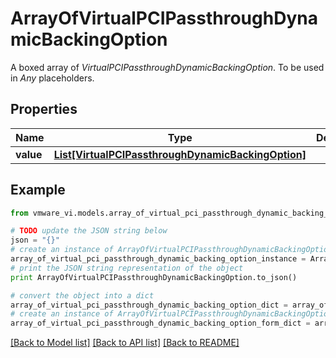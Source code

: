 # ArrayOfVirtualPCIPassthroughDynamicBackingOption

A boxed array of *VirtualPCIPassthroughDynamicBackingOption*. To be used in *Any* placeholders. 

## Properties
Name | Type | Description | Notes
------------ | ------------- | ------------- | -------------
**value** | [**List[VirtualPCIPassthroughDynamicBackingOption]**](VirtualPCIPassthroughDynamicBackingOption.md) |  | 

## Example

```python
from vmware_vi.models.array_of_virtual_pci_passthrough_dynamic_backing_option import ArrayOfVirtualPCIPassthroughDynamicBackingOption

# TODO update the JSON string below
json = "{}"
# create an instance of ArrayOfVirtualPCIPassthroughDynamicBackingOption from a JSON string
array_of_virtual_pci_passthrough_dynamic_backing_option_instance = ArrayOfVirtualPCIPassthroughDynamicBackingOption.from_json(json)
# print the JSON string representation of the object
print ArrayOfVirtualPCIPassthroughDynamicBackingOption.to_json()

# convert the object into a dict
array_of_virtual_pci_passthrough_dynamic_backing_option_dict = array_of_virtual_pci_passthrough_dynamic_backing_option_instance.to_dict()
# create an instance of ArrayOfVirtualPCIPassthroughDynamicBackingOption from a dict
array_of_virtual_pci_passthrough_dynamic_backing_option_form_dict = array_of_virtual_pci_passthrough_dynamic_backing_option.from_dict(array_of_virtual_pci_passthrough_dynamic_backing_option_dict)
```
[[Back to Model list]](../README.md#documentation-for-models) [[Back to API list]](../README.md#documentation-for-api-endpoints) [[Back to README]](../README.md)


